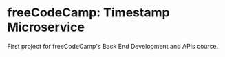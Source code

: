 # freeCodeCamp: Timestamp Microservice

First project for freeCodeCamp's Back End Development and APIs course.

